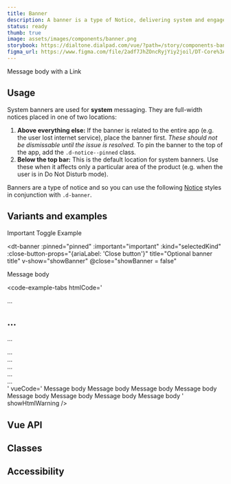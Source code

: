 ```yaml
---
title: Banner
description: A banner is a type of Notice, delivering system and engagement messaging. It is highly intrusive and should be used sparingly and appropriately.
status: ready
thumb: true
image: assets/images/components/banner.png
storybook: https://dialtone.dialpad.com/vue/?path=/story/components-banner--default
figma_url: https://www.figma.com/file/2adf7JhZOncRyjYiy2joil/DT-Core%3A-Components-7?node-id=8922%3A20410&viewport=-178%2C151%2C0.23&t=xHutRjwo1o5zMTgT-11
---
```


<code-well-header class="d-p0">
    <dt-banner title="Example banner" kind="info" class="d-ps-relative d-zi-base" :close-button-props="{ariaLabel: 'Close button'}">
        Message body with a <dt-link kind="muted">Link</dt-link>
    </dt-banner>
</code-well-header>

## Usage

System banners are used for **system** messaging. They are full-width notices placed in one of two locations:

1. **Above everything else:** If the banner is related to the entire app (e.g. the user lost internet service), place the banner first. <em>These should not be dismissable until the issue is resolved.</em> To pin the banner to the top of the app, add the `.d-notice--pinned` class.
2. **Below the top bar:** This is the default location for system banners. Use these when it affects only a particular area of the product (e.g. when the user is in Do Not Disturb mode).

Banners are a type of notice and so you can use the following [Notice](notice.md) styles in conjunction with `.d-banner`.

## Variants and examples

<code-well-header>
    <div class="d-d-flex d-w100p d-flow8 d-ai-flex-end">
        <div class="d-fl-grow1">
            <dt-select-menu label="Style" :options="bannerOptions" @change="changeKind" />
        </div>
        <dt-checkbox value="important" @input="toggleImportant">Important</dt-checkbox>
        <dt-button @click="toggleBanner">Toggle Example</dt-button>
    </div>
</code-well-header>

<dt-banner
  :pinned="pinned"
  :important="important"
  :kind="selectedKind"
  :close-button-props="{ariaLabel: 'Close button'}"
  title="Optional banner title"
  v-show="showBanner"
  @close="showBanner = false"
>
  Message body
</dt-banner>

<code-example-tabs
htmlCode='
<aside class="d-banner d-banner--base" role="alert" aria-hidden="false">
  <div class="d-banner__dialog" role="alertdialog" aria-labelledy="info-alert-title" aria-describedby="info-alert-desc">
    <div class="d-notice__icon">...</div>
    <div class="d-notice__content">
      <h2 class="d-notice__title" id="info-alert-title">...</h2>
      <p class="d-notice__message" id="info-alert-desc">...</p>
    </div>
    <div class="d-notice__actions">...</div>
</aside>

<aside class="d-banner d-banner--error" role="alert" aria-hidden="false">...</aside>
<aside class="d-banner d-banner--info" role="alert" aria-hidden="false">...</aside>
<aside class="d-banner d-banner--success" role="alert" aria-hidden="false">...</aside>
<aside class="d-banner d-banner--warning" role="alert" aria-hidden="false">...</aside>
'
vueCode='
<dt-banner kind="base" title="Optional banner title"> Message body </dt-banner>
<dt-banner kind="error" title="Optional banner title"> Message body </dt-banner>
<dt-banner kind="info" title="Optional banner title"> Message body </dt-banner>
<dt-banner kind="success" title="Optional banner title"> Message body </dt-banner>
<dt-banner kind="warning" title="Optional banner title"> Message body </dt-banner>
<dt-banner background-image="{$background-image}" background-size="contain"> Message body </dt-banner>
<dt-banner pinned="true" kind="warning" title="Optional banner title"> Message body </dt-banner>
<dt-banner important="true" kind="warning" title="Optional banner title"> Message body </dt-banner>
'
showHtmlWarning />

## Vue API

<component-vue-api component-name="banner" />

## Classes

<component-class-table component-name="banner"></component-class-table>

## Accessibility

<component-accessible-table component-name="banner"></component-accessible-table>

<script setup>
import { ref } from 'vue';
import { accessible } from '@data/banner.json';

const bannerOptions = [
  { value: 'base', label: 'Base' },
  { value: 'error', label: 'Error' },
  { value: 'info', label: 'Info' },
  { value: 'success', label: 'Success' },
  { value: 'warning', label: 'Warning' },
];
const showBanner = ref(false);
const important = ref(false);
const pinned = ref(false);
const selectedKind = ref('base');

function toggleBanner () {
  showBanner.value = !showBanner.value;
}
function toggleImportant () {
  important.value = !important.value;
}
function togglePinned () {
  pinned.value = !pinned.value;
}
function changeKind (kind) {
  selectedKind.value = kind;
}
</script>

